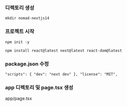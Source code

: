 ### 디렉토리 생성
`
mkdir nomad-nextjs14
`
### 프로젝트 시작
`
npm init -y
`

`
npm install react@latest next@latest react-dom@latest
`

### package.json 수정

`
"scripts": {
    "dev": "next dev"
},
"license": "MIT",
`

### app 디렉토리 및 page.tsx 생성
app/page.tsx
